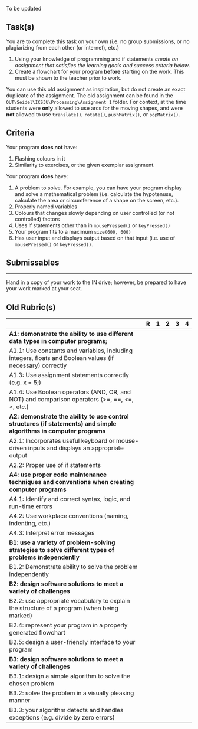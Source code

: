To be updated


## Task(s)
You are to complete this task on your own (i.e. no group submissions, or no plagiarizing from each other (or internet), etc.)

1.  Using your knowledge of programming and if statements _create an assignment that satisfies the learning goals and success criteria below_.
2.  Create a flowchart for your program **before** starting on the work.  This must be shown to the teacher prior to work.

You can use this old assignment as inspiration, but do not create an exact duplicate of the assignment.  The old assignment can be found in the ```OUT\Seidel\ICS3U\Processing\Assignment 1``` folder.  For context, at the time students were **only** allowed to use arcs for the moving shapes, and were **not** allowed to use ```translate()```, ```rotate()```, ```pushMatrix()```, or ```popMatrix()```.


## Criteria
Your program **does not** have:
  1. Flashing colours in it
  2. Similarity to exercises, or the given exemplar assignment.

Your program **does** have:
  1. A problem to solve. For example, you can have your program display and solve a mathematical problem (i.e. calculate the hypotenuse, calculate the area or circumference of a shape on the screen, etc.).
  2. Properly named variables 
  3. Colours that changes slowly depending on user controlled (or not controlled) factors
  4. Uses if statements other than in ```mousePressed()``` or ```keyPressed()```
  5. Your program fits to a maximum ```size(600, 600)```
  6. Has user input and displays output based on that input (i.e. use of ```mousePressed()``` or ```keyPressed()```.

## Submissables
------------
Hand in a copy of your work to the IN drive; however, be prepared to have your work marked at your seat.



## Old Rubric(s)

|                                          | R    | 1    | 2    | 3    | 4    |
| ---------------------------------------- | ---- | ---- | ---- | ---- | ---- |
| **A1: demonstrate the ability to use different data types in computer programs;** |      |      |      |      |      |
| A1.1: Use constants and variables, including integers, floats and Boolean values (if necessary) correctly |      |      |      |      |      |
| A1.3: Use assignment statements correctly (e.g. x = 5;) |      |      |      |      |      |
| A1.4: Use Boolean operators (AND, OR, and NOT) and comparison operators (>=, ==, <=, <, etc.) |      |      |      |      |      |
| **A2: demonstrate the ability to use control structures (if statements) and simple algorithms in computer programs** |      |      |      |      |      |
| A2.1: Incorporates useful keyboard or mouse-driven inputs and displays an appropriate output |      |      |      |      |      |
| A2.2: Proper use of if statements        |      |      |      |      |      |
| **A4: use proper code maintenance techniques and conventions when creating computer programs** |      |      |      |      |      |
| A4.1: Identify and correct syntax, logic, and run-time errors |      |      |      |      |      |
| A4.2: Use workplace conventions (naming, indenting, etc.) |      |      |      |      |      |
| A4.3: Interpret error messages           |      |      |      |      |      |
| **B1: use a variety of problem-solving strategies to solve different types of problems independently** |      |      |      |      |      |
| B1.2: Demonstrate ability to solve the problem independently |      |      |      |      |      |
| **B2: design software solutions to meet a variety of challenges** |      |      |      |      |      |
| B2.2: use appropriate vocabulary to explain the structure of a program (when being marked) |      |      |      |      |      |
| B2.4: represent your program in a properly generated flowchart |      |      |      |      |      |
| B2.5: design a user-friendly interface to your program |      |      |      |      |      |
| **B3: design software solutions to meet a variety of challenges** |      |      |      |      |      |
| B3.1: design a simple algorithm to solve the chosen problem |      |      |      |      |      |
| B3.2: solve the problem in a visually pleasing manner |      |      |      |      |      |
| B3.3: your algorithm detects and handles exceptions (e.g. divide by zero errors) |      |      |      |      |      |
